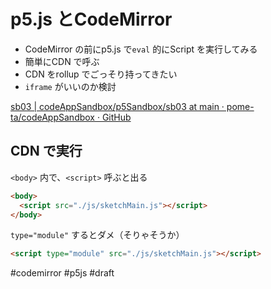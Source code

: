# p5.js とCodeMirror

- CodeMirror の前にp5.js で`eval` 的にScript を実行してみる
- 簡単にCDN で呼ぶ
- CDN をrollup でごっそり持ってきたい
- `iframe` がいいのか検討

[sb03 | codeAppSandbox/p5Sandbox/sb03 at main · pome-ta/codeAppSandbox · GitHub](https://github.com/pome-ta/codeAppSandbox/tree/main/p5Sandbox/sb03)


## CDN で実行

`<body>` 内で、`<script>` 呼ぶと出る

```html
<body>
  <script src="./js/sketchMain.js"></script>
</body>
```

`type="module"` するとダメ（そりゃそうか）

```html
<script type="module" src="./js/sketchMain.js"></script>
```


#codemirror #p5js #draft 